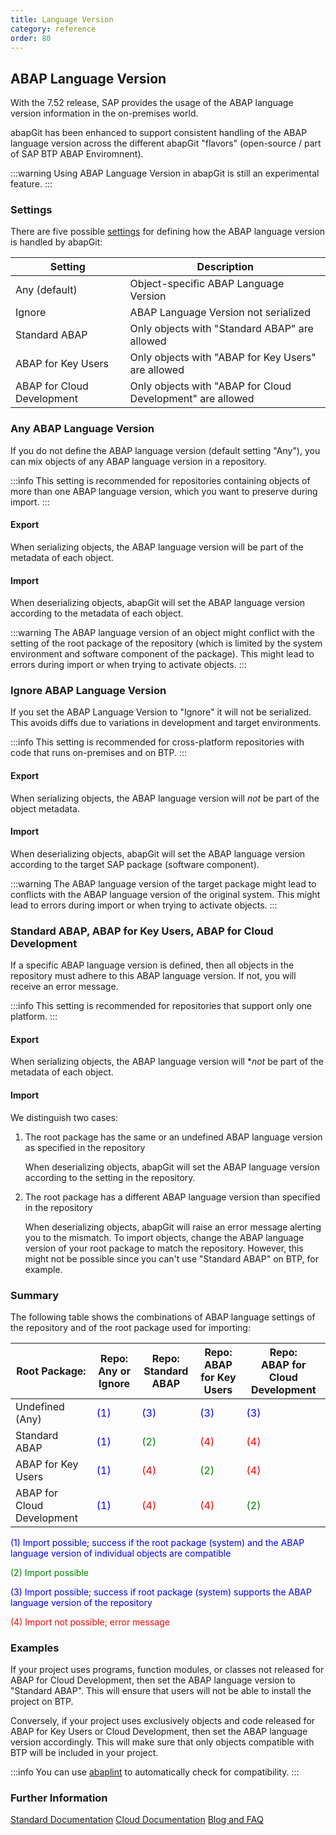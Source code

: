 ```yaml
---
title: Language Version
category: reference
order: 80
---
```


## ABAP Language Version

With the 7.52 release, SAP provides the usage of the ABAP language version information in the on-premises world.

abapGit has been enhanced to support consistent handling of the ABAP language version across the different abapGit "flavors" (open-source / part of SAP BTP ABAP Enviromnent).

:::warning 
Using ABAP Language Version in abapGit is still an experimental feature. 
:::

### Settings

There are five possible [settings](./repo-settings/dot-abapgit.html) for defining how the ABAP language version is handled by abapGit:

Setting | Description
--------|------------
Any (default)              | Object-specific ABAP Language Version
Ignore                     | ABAP Language Version not serialized
Standard ABAP              | Only objects with "Standard ABAP" are allowed
ABAP for Key Users         | Only objects with "ABAP for Key Users" are allowed
ABAP for Cloud Development | Only objects with "ABAP for Cloud Development" are allowed

### Any ABAP Language Version 

If you do not define the ABAP language version (default setting "Any"), you can mix objects of any ABAP language version in a repository. 

:::info
This setting is recommended for repositories containing objects of more than one ABAP language version, which you want to preserve during import.
:::

#### Export

When serializing objects, the ABAP language version will be part of the metadata of each object.

#### Import

When deserializing objects, abapGit will set the ABAP language version according to the metadata of each object. 

:::warning
The ABAP language version of an object might conflict with the setting of the root package of the repository (which is limited by the system environment and software component of the package). This might lead to errors during import or when trying to activate objects.
:::

### Ignore ABAP Language Version

If you set the ABAP Language Version to "Ignore" it will not be serialized. This avoids diffs due to variations in development and target environments. 

:::info
This setting is recommended for cross-platform repositories with code that runs on-premises and on BTP.
:::

#### Export

When serializing objects, the ABAP language version will *not* be part of the object metadata. 

#### Import

When deserializing objects, abapGit will set the ABAP language version according to the target SAP package (software component).

:::warning
The ABAP language version of the target package might lead to conflicts with the ABAP language version of the original system. This might lead to errors during import or when trying to activate objects.
:::

### Standard ABAP, ABAP for Key Users, ABAP for Cloud Development

If a specific ABAP language version is defined, then all objects in the repository must adhere to this ABAP language version. If not, you will receive an error message.

:::info
This setting is recommended for repositories that support only one platform. 
:::

#### Export

When serializing objects, the ABAP language version will **not* be part of the metadata of each object.

#### Import

We distinguish two cases:

1. The root package has the same or an undefined ABAP language version as specified in the repository

   When deserializing objects, abapGit will set the ABAP language version according to the setting in the repository.

2. The root package has a different ABAP language version than specified in the repository

   When deserializing objects, abapGit will raise an error message alerting you to the mismatch. To import objects, change the ABAP language version of your root package to match the repository. However, this might not be possible since you can't use "Standard ABAP" on BTP, for example. 

### Summary

The following table shows the combinations of ABAP language settings of the repository and of the root package used for importing:

Root Package:              | Repo:<br>Any or Ignore    | Repo:<br>Standard ABAP        | Repo:<br>ABAP for Key Users     | Repo:<br>ABAP for Cloud Development
---------------------------|---------------------------|-------------------------------|---------------------------------|------------------------------------
Undefined (Any)            | <span style="color:blue">(1)</span> | <span style="color:blue">(3)</span> | <span style="color:blue">(3)</span> | <span style="color:blue">(3)</span> 
Standard ABAP              | <span style="color:blue">(1)</span> | <span style="color:green">(2)</span> | <span style="color:red">(4)</span> | <span style="color:red">(4)</span> 
ABAP for Key Users         | <span style="color:blue">(1)</span> | <span style="color:red">(4)</span> | <span style="color:green">(2)</span> | <span style="color:red">(4)</span> 
ABAP for Cloud Development | <span style="color:blue">(1)</span> | <span style="color:red">(4)</span> | <span style="color:red">(4)</span> | <span style="color:green">(2)</span> 

<span style="color:blue">(1) Import possible; success if the root package (system) and the ABAP language version of individual objects are compatible</span>

<span style="color:green">(2) Import possible</span>

<span style="color:blue">(3) Import possible; success if root package (system) supports the ABAP language version of the repository</span> 

<span style="color:red">(4) Import not possible; error message</span>

### Examples

If your project uses programs, function modules, or classes not released for ABAP for Cloud Development, then set the ABAP language version to "Standard ABAP". 
This will ensure that users will not be able to install the project on BTP.

Conversely, if your project uses exclusively objects and code released for ABAP for Key Users or Cloud Development, then set the ABAP language version accordingly. 
This will make sure that only objects compatible with BTP will be included in your project. 

:::info
You can use [abaplint](https://github.com/abaplint/abaplint/blob/main/docs/getting_started.md) to automatically check for compatibility. 
:::

### Further Information

[Standard Documentation](https://help.sap.com/doc/abapdocu_752_index_htm/7.52/en-US/abenabap_versions.htm)
[Cloud Documentation](https://help.sap.com/doc/abapdocu_cp_index_htm/CLOUD/en-US/abenabap_versions.htm)
[Blog and FAQ](https://blogs.sap.com/2022/09/09/abap-language-versions-faqs/)

